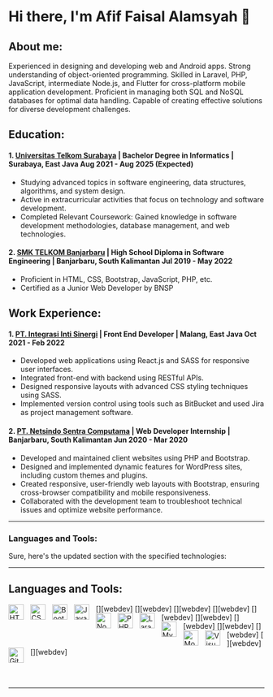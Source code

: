 # Hi there, I'm Afif Faisal Alamsyah 👋
## About me:
Experienced in designing and developing web and Android apps. Strong understanding of object-oriented programming. Skilled in Laravel, PHP, JavaScript, intermediate Node.js, and Flutter for cross-platform mobile application development. Proficient in managing both SQL and NoSQL databases for optimal data handling. Capable of creating effective solutions for diverse development challenges.

## Education:

#### 1. [Universitas Telkom Surabaya](https://telkomuniversity.ac.id/) | Bachelor Degree in Informatics | Surabaya, East Java Aug 2021 - Aug 2025 (Expected)
   - Studying advanced topics in software engineering, data structures, algorithms, and system design.
   - Active in extracurricular activities that focus on technology and software development.
   - Completed Relevant Coursework: Gained knowledge in software development methodologies, database management, and web technologies.
 #### 2. [SMK TELKOM Banjarbaru](https://www.smktelkom-bjb.sch.id/web/) | High School Diploma in Software Engineering | Banjarbaru, South Kalimantan Jul 2019 - May 2022
   - Proficient in HTML, CSS, Bootstrap, JavaScript, PHP, etc.
   - Certified as a Junior Web Developer by BNSP

## Work Experience:
#### 1. [PT. Integrasi Inti Sinergi](https://www.integrasiintisinergi.com/) | Front End Developer | Malang, East Java Oct 2021 - Feb 2022
   - Developed web applications using React.js and SASS for responsive user interfaces.
   - Integrated front-end with backend using RESTful APIs.
   - Designed responsive layouts with advanced CSS styling techniques using SASS.
   - Implemented version control using tools such as BitBucket and used Jira as project management software.
#### 2. [PT. Netsindo Sentra Computama](https://www.netsindo.co.id/) | Web Developer Internship | Banjarbaru, South Kalimantan Jun 2020 - Mar 2020
   - Developed and maintained client websites using PHP and Bootstrap.
   - Designed and implemented dynamic features for WordPress sites, including custom themes and plugins.
   - Created responsive, user-friendly web layouts with Bootstrap, ensuring cross-browser compatibility and mobile responsiveness.
   - Collaborated with the development team to troubleshoot technical issues and optimize website performance.
---

### Languages and Tools:

Sure, here's the updated section with the specified technologies:

---

## Languages and Tools:

[<img align="left" alt="HTML" width="30px" src="https://cdn.jsdelivr.net/gh/devicons/devicon/icons/html5/html5-original.svg" style="padding-right:10px;" />][webdev]
[<img align="left" alt="CSS" width="30px" src="https://cdn.jsdelivr.net/gh/devicons/devicon/icons/css3/css3-original.svg" style="padding-right:10px;" />][webdev]
[<img align="left" alt="Bootstrap" width="30px" src="https://cdn.jsdelivr.net/gh/devicons/devicon/icons/bootstrap/bootstrap-original.svg" style="padding-right:10px;" />][webdev]
[<img align="left" alt="JavaScript" width="30px" src="https://cdn.jsdelivr.net/gh/devicons/devicon/icons/javascript/javascript-original.svg" style="padding-right:10px;" />][webdev]
[<img align="left" alt="Node.js" width="30px" src="https://cdn.jsdelivr.net/gh/devicons/devicon/icons/nodejs/nodejs-original.svg" style="padding-right:10px;" />][webdev]
[<img align="left" alt="PHP" width="30px" src="https://cdn.jsdelivr.net/gh/devicons/devicon/icons/php/php-original.svg" style="padding-right:10px;" />][webdev]
[<img align="left" alt="Laravel" width="30px" src="https://cdn.jsdelivr.net/gh/devicons/devicon/icons/laravel/laravel-plain.svg" style="padding-right:10px;" />][webdev]
[<img align="left" alt="MySQL" width="30px" src="https://cdn.jsdelivr.net/gh/devicons/devicon/icons/mysql/mysql-original.svg" style="padding-right:10px;" />][webdev]
[<img align="left" alt="MongoDB" width="30px" src="https://cdn.jsdelivr.net/gh/devicons/devicon/icons/mongodb/mongodb-original.svg" style="padding-right:10px;" />][webdev]
[<img align="left" alt="Visual Studio Code" width="30px" src="https://cdn.jsdelivr.net/gh/devicons/devicon/icons/vscode/vscode-original.svg" style="padding-right:10px;" />][webdev]
[<img align="left" alt="GitHub" width="30px" src="https://cdn.jsdelivr.net/gh/devicons/devicon/icons/github/github-original.svg" style="padding-right:10px;" />][webdev]

<br />
<br />

---


